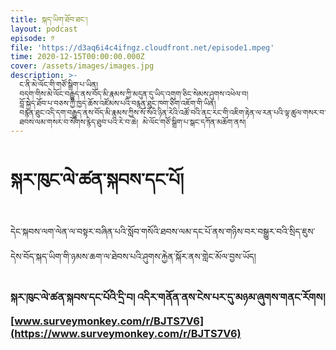 ```yaml
---
title: སྐད་ཡིག་ཐོབ་ཐང་།
layout: podcast
episode: ༡
file: 'https://d3aq6i4c4ifngz.cloudfront.net/episode1.mpeg'
time: 2020-12-15T00:00:00.000Z
cover: /assets/images/images.jpg
description: >-
  ང་ནི་མེ་ལོང་གི་གཙོ་སྒྲིག་པ་ཡིན།
  བདག་གིས་མེ་ལོང་བརྒྱུད་ནས་བོད་མི་རྣམས་ཀྱི་མདུན་དུ་ཡིད་འགུག་ཅིང་སེམས་ཤུགས་འཕེལ་བ།
  བློ་སྐྱེད་ཐོབ་པ་བཅས་ཀྱི་ཁྱད་ཆོས་འཛོམས་པའི་བརྙན་ཐུང་ཁག་ཅིག་འཇོག་གི་ཡིན།
  བརྙན་ཐུང་འདི་དག་བརྒྱུད་ནས་བོད་མི་རྣམས་ཀྱིས་སོ་སོའི་ཉིན་རེའི་འཚོ་བའི་ནང་རང་གི་འཇིག་རྟེན་ལ་རན་པའི་ལྟ་ཚུལ་གསར་བ་དང་བློ་གྲོས་གསར་བ།
  ཐབས་ལམ་གསར་བ་སོགས་རྙེད་ཐུབ་པའི་རེ་བ་ཆེ། མེ་ལོང་གཙོ་སྒྲིག་པ་སྒང་དཀོན་མཆོག་ནས།
---
```


# སྐར་ཁུང་ལེ་ཚན་སྐབས་དང་པོ།

དེང་སྐབས་ལག་ལེན་ལ་བསྟར་བཞིན་པའི་སློབ་གསོའི་ཐབས་ལམ་དང་པོ་ནས་གཉིས་བར་བསྒྱུར་བའི་སྲིད་ཇུས་དེས་བོད་སྐད་ཡིག་གི་ཉམས་ཆག་ལ་ཐེབས་པའི་ཤུགས་རྐྱེན་སྐོར་ནས་གླེང་མོལ་བྱས་ཡོད།

### སྐར་ཁུང་ལེ་ཚན་སྐབས་དང་པོའི་དྲི་བ། འདིར་གནོན་ནས་ངེས་པར་དུ་མཉམ་ཞུགས་གནང་རོགས། [www.surveymonkey.com/r/BJTS7V6](https://www.surveymonkey.com/r/BJTS7V6)

<br>
<div class="taggbox-container" style=" width:100%;height:100%;overflow: auto;"><div class="taggbox-socialwall" data-wall-id="44464" view-url="https://app.taggbox.com/widget/e/44464">  </div><script src="https://widget.taggbox.com/embed.min.js" type="text/javascript"></script></div>
<!-- start sw-rss-feed code 
<script type="text/javascript"> 

rssfeed\_url = new Array();
rssfeed\_url\[0]="http://melhong.com/category/language/feed/";\
rssfeed\_frame\_width="400";
rssfeed\_frame\_height="280";
rssfeed\_scroll="on";
rssfeed\_scroll\_step="6";
rssfeed\_scroll\_bar="off";
rssfeed\_target="\_blank";
rssfeed\_font\_size="16";
rssfeed\_font\_face="https://github.com/karkhung/karkhung.github.io/blob/master/assets/fonts/Qomolangma-Title.ttf";
rssfeed\_border="off";
rssfeed\_css\_url="";
rssfeed\_title="on";
rssfeed\_title\_name="";
rssfeed\_title\_bgcolor="#3366ff";
rssfeed\_title\_color="#fff";
rssfeed\_title\_bgimage="";
rssfeed\_footer="off";
rssfeed\_footer\_name="rss feed";
rssfeed\_footer\_bgcolor="#fff";
rssfeed\_footer\_color="#333";
rssfeed\_footer\_bgimage="";
rssfeed\_item\_title\_length="50";
rssfeed\_item\_title\_color="#666";
rssfeed\_item\_bgcolor="#fff";
rssfeed\_item\_bgimage="";
rssfeed\_item\_border\_bottom="on";
rssfeed\_item\_source\_icon="on";
rssfeed\_item\_date="off";
rssfeed\_item\_description="on";
rssfeed\_item\_description\_length="120";
rssfeed\_item\_description\_color="#666";
rssfeed\_item\_description\_link\_color="#333";
rssfeed\_item\_description\_tag="off";
rssfeed\_no\_items="0";
rssfeed\_cache = "5f2474a0a23e6c4ac3e20d68c1a61517";
// </script>

<script type="text/javascript" src="//feed.surfing-waves.com/js/rss-feed.js"></script> 

\-->

<!-- 
<a href="https://surfing-waves.com" rel="noopener" target="_blank">Surfing Waves</a></div> 
 end sw-rss-feed code 
 -->
